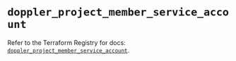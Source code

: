 # `doppler_project_member_service_account`

Refer to the Terraform Registry for docs: [`doppler_project_member_service_account`](https://registry.terraform.io/providers/dopplerhq/doppler/1.21.0/docs/resources/project_member_service_account).
